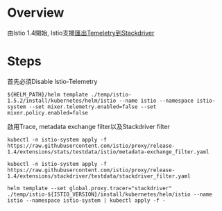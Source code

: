Overview
========
由Istio 1.4開始, Istio支援[匯出Temeletry到Stackdriver](https://github.com/istio/istio/wiki/Proxy-Based-Stackdriver-Telemetry)


Steps
=====
首先必須Disable Istio-Telemetry
```shell
${HELM_PATH}/helm template ./temp/istio-1.5.2/install/kubernetes/helm/istio --name istio --namespace istio-system --set mixer.telemetry.enabled=false --set mixer.policy.enabled=false
```

啟用Trace, metadata exchange filter以及Stackdriver filter
```shell
kubectl -n istio-system apply -f https://raw.githubusercontent.com/istio/proxy/release-1.4/extensions/stats/testdata/istio/metadata-exchange_filter.yaml

kubectl -n istio-system apply -f https://raw.githubusercontent.com/istio/proxy/release-1.4/extensions/stackdriver/testdata/stackdriver_filter.yaml

helm template --set global.proxy.tracer="stackdriver" ./temp/istio-${ISTIO_VERSION}/install/kubernetes/helm/istio --name istio --namespace istio-system | kubectl apply -f -

```